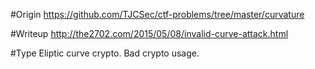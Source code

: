 #Origin
https://github.com/TJCSec/ctf-problems/tree/master/curvature

#Writeup
http://the2702.com/2015/05/08/invalid-curve-attack.html

#Type
Eliptic curve crypto.
Bad crypto usage.
